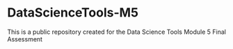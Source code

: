 # DataScienceTools-M5
This is a public repository created for the Data Science Tools Module 5 Final Assessment
